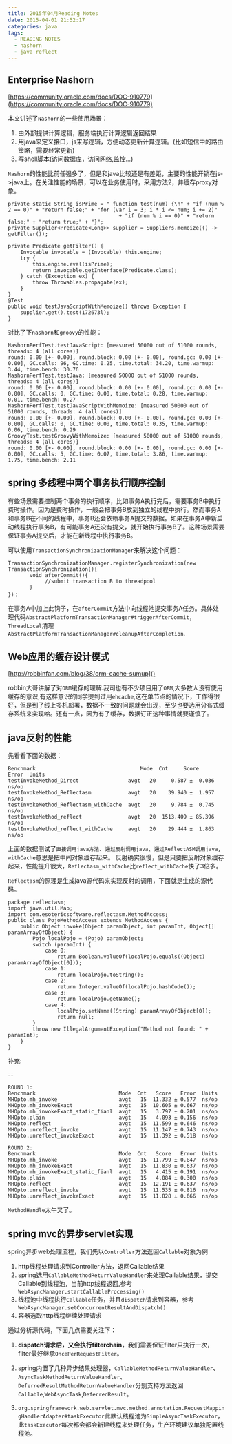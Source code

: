 ```yaml
---
title: 2015年04月Reading Notes
date: 2015-04-01 21:52:17
categories: java
tags:
  - READING NOTES
  - nashorn
  - java reflect
---
```


## <a name="enterprise_nashorn">Enterprise Nashorn</a>
[https://community.oracle.com/docs/DOC-910779](https://community.oracle.com/docs/DOC-910779)

本文讲述了`Nashorn`的一些使用场景：

1. 由外部提供计算逻辑，服务端执行计算逻辑返回结果
2. 用java来定义接口，js来写逻辑，方便动态更新计算逻辑。(比如短信中的路由策略，需要经常更新)
3. 写shell脚本(访问数据库，访问网络,监控...)

`Nashorn`的性能比前任强多了，但是和java比较还是有差距，主要的性能开销在js->java上。在关注性能的场景，可以在业务使用时，采用方法2，并缓存proxy对象。

	private static String isPrime = " function test(num) {\n" + "if (num % 2 == 0)" + "return false;" + "for (var i = 3; i * i <= num; i += 2)"
										+ "if (num % i == 0)" + "return false;" + "return true;" + "}";
	private Supplier<Predicate<Long>> supplier = Suppliers.memoize(() -> getFilter());

	private Predicate getFilter() {
		Invocable invocable = (Invocable) this.engine;
		try {
			this.engine.eval(isPrime);
			return invocable.getInterface(Predicate.class);
		} catch (Exception ex) {
			throw Throwables.propagate(ex);
		}
	}
	@Test
	public void testJavaScriptWithMemoize() throws Exception {
		supplier.get().test(172673l);
	}

对比了下`nashorn`和`groovy`的性能：

	NashornPerfTest.testJavaScript: [measured 50000 out of 51000 rounds, threads: 4 (all cores)]
 	round: 0.00 [+- 0.00], round.block: 0.00 [+- 0.00], round.gc: 0.00 [+- 0.00], GC.calls: 96, GC.time: 0.25, time.total: 34.20, time.warmup: 3.44, time.bench: 30.76
	NashornPerfTest.testJava: [measured 50000 out of 51000 rounds, threads: 4 (all cores)]
 	round: 0.00 [+- 0.00], round.block: 0.00 [+- 0.00], round.gc: 0.00 [+- 0.00], GC.calls: 0, GC.time: 0.00, time.total: 0.28, time.warmup: 0.01, time.bench: 0.27
	NashornPerfTest.testJavaScriptWithMemoize: [measured 50000 out of 51000 rounds, threads: 4 (all cores)]
 	round: 0.00 [+- 0.00], round.block: 0.00 [+- 0.00], round.gc: 0.00 [+- 0.00], GC.calls: 0, GC.time: 0.00, time.total: 0.35, time.warmup: 0.06, time.bench: 0.29
	GroovyTest.testGroovyWithMemoize: [measured 50000 out of 51000 rounds, threads: 4 (all cores)]
 	round: 0.00 [+- 0.00], round.block: 0.00 [+- 0.00], round.gc: 0.00 [+- 0.00], GC.calls: 5, GC.time: 0.07, time.total: 3.86, time.warmup: 1.75, time.bench: 2.11


## spring 多线程中两个事务执行顺序控制

有些场景需要控制两个事务的执行顺序，比如事务A执行完后，需要事务B中执行费时操作。因为是费时操作，一般会把事务B放到独立的线程中执行。然而事务A和事务B在不同的线程中，事务B还会依赖事务A提交的数据。如果在事务A中新启动线程执行事务B，有可能事务A还没有提交，就开始执行事务B了。这种场景需要保证事务A提交后，才能在新线程中执行事务B。

可以使用`TransactionSynchronizationManager`来解决这个问题：

	TransactionSynchronizationManager.registerSynchronization(new TransactionSynchronization(){
           void afterCommit(){
                //submit transaction B to threadpool
           }
	})；

在事务A中加上此钩子，在`afterCommit`方法中向线程池提交事务A任务。具体处理代码`AbstractPlatformTransactionManager#triggerAfterCommit`，`ThreadLocal`清理`AbstractPlatformTransactionManager#cleanupAfterCompletion`.

## Web应用的缓存设计模式
[http://robbinfan.com/blog/38/orm-cache-sumup]()

robbin大哥讲解了对`ORM`缓存的理解.我司也有不少项目用了`ORM`,大多数人没有使用缓存的意识,有这样意识的同学提到过用`ehcache`,这在单节点的情况下，工作得很好，但是到了线上多机部署，数据不一致的问题就会出现，至少也要选用分布式缓存系统来实现哈。还有一点，因为有了缓存，数据订正这种事情就要谨慎了。

## <a name="java_reflect">java反射的性能</a>

先看看下面的数据：

	Benchmark                                  Mode  Cnt     Score    Error  Units
 	testInvokeMethod_Direct                avgt   20     0.587 ±  0.036  ns/op
 	testInvokeMethod_Reflectasm            avgt   20    39.940 ±  1.957  ns/op
 	testInvokeMethod_Reflectasm_withCache  avgt   20     9.784 ±  0.745  ns/op
 	testInvokeMethod_reflect               avgt   20  1513.409 ± 85.396  ns/op
 	testInvokeMethod_reflect_withCache     avgt   20    29.444 ±  1.863  ns/op

上面的数据测试了`直接调用java方法`、`通过反射调用java`、`通过ReflectASM调用java`，`withCache`意思是把中间对象缓存起来。
反射确实很慢，但是只要把反射对象缓存起来，性能提升很大，`Reflectasm_withCache`比`reflect_withCache`快了3倍多。

`Reflectasm`的原理是生成java源代码来实现反射的调用，下面就是生成的源代码。

	package reflectasm;
	import java.util.Map;
	import com.esotericsoftware.reflectasm.MethodAccess;
	public class PojoMethodAccess extends MethodAccess {
		public Object invoke(Object paramObject, int paramInt, Object[] paramArrayOfObject) {
			Pojo localPojo = (Pojo) paramObject;
			switch (paramInt) {
				case 0:
					return Boolean.valueOf(localPojo.equals((Object) paramArrayOfObject[0]));
				case 1:
					return localPojo.toString();
				case 2:
					return Integer.valueOf(localPojo.hashCode());
				case 3:
					return localPojo.getName();
				case 4:
					localPojo.setName((String) paramArrayOfObject[0]);
					return null;
			}
			throw new IllegalArgumentException("Method not found: " + paramInt);
		}
	}

补充:

--

	ROUND 1:
	Benchmark                           Mode  Cnt   Score   Error  Units
 	MHOpto.mh_invoke                    avgt   15  11.332 ± 0.577  ns/op
 	MHOpto.mh_invokeExact               avgt   15  10.605 ± 0.667  ns/op
 	MHOpto.mh_invokeExact_static_fianl  avgt   15   3.797 ± 0.201  ns/op
 	MHOpto.plain                        avgt   15   4.093 ± 0.156  ns/op
 	MHOpto.reflect                      avgt   15  11.599 ± 0.646  ns/op
 	MHOpto.unreflect_invoke             avgt   15  11.147 ± 0.743  ns/op
 	MHOpto.unreflect_invokeExact        avgt   15  11.392 ± 0.518  ns/op

 	ROUND 2:
 	Benchmark                           Mode  Cnt   Score   Error  Units
	MHOpto.mh_invoke                    avgt   15  11.799 ± 0.847  ns/op
	MHOpto.mh_invokeExact               avgt   15  11.830 ± 0.637  ns/op
	MHOpto.mh_invokeExact_static_fianl  avgt   15   4.415 ± 0.191  ns/op
	MHOpto.plain                        avgt   15   4.084 ± 0.300  ns/op
	MHOpto.reflect                      avgt   15  12.191 ± 0.637  ns/op
	MHOpto.unreflect_invoke             avgt   15  11.535 ± 0.816  ns/op
	MHOpto.unreflect_invokeExact        avgt   15  11.828 ± 0.666  ns/op

`MethodHandle`太牛叉了。

## <a name="spring_async_servelt" >spring mvc的异步servlet实现</a>

spring异步web处理流程，我们先以`Controller`方法返回`Callable`对象为例

1. http线程处理请求到Controller方法，返回Callable结果
2. spring选用`CallableMethodReturnValueHandler`来处理Callable结果，提交Callable到线程池，当前http线程返回,参考`WebAsyncManager.startCallableProcessing()`
3. 线程池中线程执行`Callable`任务，并且`dispatch`请求到容器，参考`WebAsyncManager.setConcurrentResultAndDispatch()`
4. 容器选取http线程继续处理请求

通过分析源代码，下面几点需要关注下：

1. **dispatch请求后，又会执行filterchain**，我们需要保证filter只执行一次，filter最好继承`OncePerRequestFilter`。

2. spring内置了几种异步结果处理器，`CallableMethodReturnValueHandler`、`AsyncTaskMethodReturnValueHandler`、`DeferredResultMethodReturnValueHandler`分别支持方法返回`Callable`,`WebAsyncTask`,`DeferredResult`。

3. `org.springframework.web.servlet.mvc.method.annotation.RequestMappingHandlerAdapter#taskExecutor`此默认线程池为`SimpleAsyncTaskExecutor`，此`taskExecutor`每次都会都会新建线程来处理任务，生产环境建议单独配置线程池。
